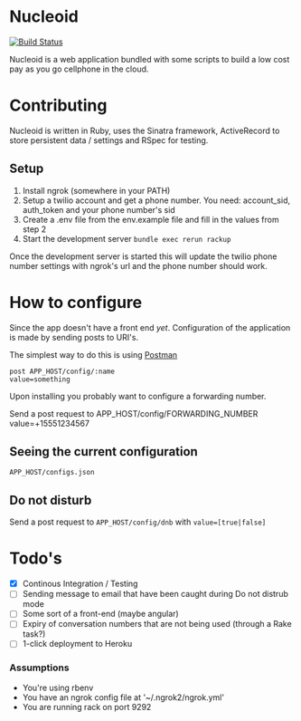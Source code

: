 # Nucleoid

[![Build Status](https://travis-ci.org/rsmacapinlac/nucleoid.svg?branch=master)](https://travis-ci.org/rsmacapinlac/nucleoid)

Nucleoid is a web application bundled with some scripts to build a low cost pay
as you go cellphone in the cloud.

# Contributing

Nucleoid is written in Ruby, uses the Sinatra framework, ActiveRecord to store
persistent data / settings and RSpec for testing.

## Setup

1. Install ngrok (somewhere in your PATH)
2. Setup a twilio account and get a phone number. You need: account_sid,
   auth_token and your phone number's sid
3. Create a .env file from the env.example file and fill in the values from step
   2
4. Start the development server ```bundle exec rerun rackup```

Once the development server is started this will update the twilio phone number settings with ngrok's url and the phone number should work.

# How to configure

Since the app doesn't have a front end _yet_. Configuration of the application
is made by sending posts to URI's.

The simplest way to do this is using [Postman](https://www.getpostman.com/)

```
post APP_HOST/config/:name
value=something
```
Upon installing you probably want to configure a forwarding number.

Send a post request to APP_HOST/config/FORWARDING_NUMBER value=+15551234567

## Seeing the current configuration

```APP_HOST/configs.json```

## Do not disturb

Send a post request to ```APP_HOST/config/dnb``` with ```value=[true|false]```

# Todo's

* [x] Continous Integration / Testing
* [ ] Sending message to email that have been caught during Do not distrub mode
* [ ] Some sort of a front-end (maybe angular)
* [ ] Expiry of conversation numbers that are not being used (through a Rake task?)
* [ ] 1-click deployment to Heroku

### Assumptions

* You're using rbenv
* You have an ngrok config file at '~/.ngrok2/ngrok.yml'
* You are running rack on port 9292
